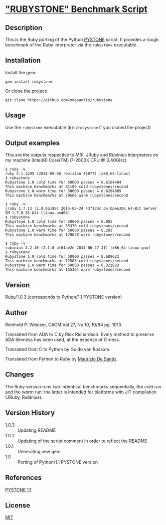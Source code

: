 # ["RUBYSTONE" Benchmark Script](https://github.com/mdesantis/rubystone)

## Description

This is the Ruby porting of the Python [PYSTONE](http://hg.python.org/cpython/file/fc4ef17c7db8/Lib/test/pystone.py) script.
It provides a rough benchmark of the Ruby interpreter via the `rubystone` executable.

## Installation

Install the gem:

```
gem install rubystone
```

Or clone the project:

```
git clone https://github.com/mdesantis/rubystone
```

## Usage

Use the `rubystone` executable (`bin/rubystone` if you cloned the project)

## Output examples

This are the outputs respective to MRI, JRuby and Rubinius interpreters on my machine (Intel(R) Core(TM) i7-2600K CPU @ 3.40GHz):

```
$ ruby -v
ruby 2.1.2p95 (2014-05-08 revision 45877) [x86_64-linux]
$ rubystone
Rubystone 1.0 cold time for 50000 passes = 0.6164484
This machine benchmarks at 81109 cold rubystones/second
Rubystone 1.0 warm time for 50000 passes = 0.6284089
This machine benchmarks at 79566 warm rubystones/second

$ ruby -v
jruby 1.7.13 (2.0.0p195) 2014-06-24 43f133c on OpenJDK 64-Bit Server VM 1.7.0_55-b14 [linux-amd64]
$ rubystone
Rubystone 1.0 cold time for 50000 passes = 0.903
This machine benchmarks at 55370 cold rubystones/second
Rubystone 1.0 warm time for 50000 passes = 0.293
This machine benchmarks at 170648 warm rubystones/second

$ ruby -v
rubinius 2.2.10 (2.1.0 bf61ae2e 2014-06-27 JI) [x86_64-linux-gnu]
$ rubystone
Rubystone 1.0 cold time for 50000 passes = 0.689623
This machine benchmarks at 72503 cold rubystones/second
Rubystone 1.0 warm time for 50000 passes = 0.321823
This machine benchmarks at 155364 warm rubystones/second
```

## Version

Ruby/1.0.3 (corresponds to Python/1.1 PYSTONE version)

## Author

Reinhold P. Weicker, CACM Vol 27, No 10, 10/84 pg. 1013.

Translated from ADA to C by Rick Richardson.
Every method to preserve ADA-likeness has been used,
at the expense of C-ness.

Translated from C to Python by Guido van Rossum.

Translated from Python to Ruby by [Maurizio De Santis](https://github.com/mdesantis).

## Changes

The Ruby version runs two indentical benchmarks sequentially,
the *cold* run and the *warm* run: the latter is intended for
platforms with JIT compilation (JRuby, Rubinius).

## Version History

<dl>
  <dt>1.0.3</dt> <dd>Updating README</dd>
  <dt>1.0.2</dt> <dd>Updating of the script comment in order to reflect the README</dd>
  <dt>1.0.1</dt> <dd>Generating new gem</dd>
  <dt>1.0</dt>   <dd>Porting of Python/1.1 PYSTONE version</dd>
</dl>

## References

[PYSTONE 1.1](http://hg.python.org/cpython/file/fc4ef17c7db8/Lib/test/pystone.py)

## License

[MIT](LICENSE)

